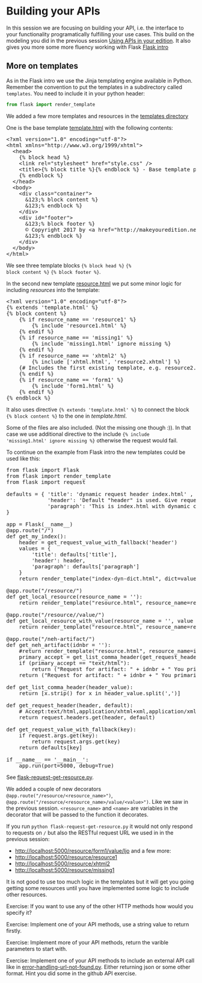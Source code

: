 # Building your APIs
In this session we are focusing on building your API, i.e. the interface to your functionality programatically fulfilling your use cases. This build on the modeling you did in the previous session [Using APIs in your edition](using_apis_edition.md). It also gives you more some more fluency working with Flask [Flask intro](flask_micro_framework.md)


## More on templates
As in the Flask intro we use the Jinja templating engine available in Python. Remember the convention to put the templates in a subdirectory called `templates`.
You need to include it in your python header:

```python
from flask import render_template
```

We added a few more templates and resources in the [templates directory](templates/)

One is the base template [template.html](templates/template.html) with the following contents:

<pre class="xml">
&lt;?xml version="1.0" encoding="utf-8"?&gt;
&lt;html xmlns="http://www.w3.org/1999/xhtml"&gt;
  &lt;head&gt;
    &#123;% block head %&#125;
    &lt;link rel="stylesheet" href="style.css" /&gt;
    &lt;title&gt;&#123;% block title %&#125;&#123;% endblock %&#125; - Base template page&lt;/title&gt;
    {% endblock %}
  &lt;/head&gt;
  &lt;body&gt;
    &lt;div class="container"&gt;
      &123;% block content %&#125;
      &123;% endblock %&#125;
    &lt;/div&gt;
    &lt;div id="footer"&gt;
      &123;% block footer %&#125;
      &copy; Copyright 2017 by &lt;a href="http://makeyouredition.net/"&gt;Make your edition&lt;/a&gt;.
      &123;% endblock %&#125;
    &lt;/div&gt;
  &lt;/body&gt;
&lt;/html&gt;
</pre>


We see three template blocks <code>&#123;% block head %&#125;</code> <code>&#123;% block content %&#125;</code> <code>&#123;% block footer %&#125;</code>.

In the second new template [resource.html](templates/resource.html) we put some minor logic for including _resources_ into the template: 

<pre class="xml">
&lt;?xml version="1.0" encoding="utf-8"?&gt;
&#123;% extends 'template.html' %&#125;
&#123;% block content %&#125;
    &#123;% if resource_name == 'resource1' %&#125;
        &#123;% include 'resource1.html' %&#125;
    &#123;% endif %&#125;
    &#123;% if resource_name == 'missing1' %&#125;
        &#123;% include 'missing1.html' ignore missing %&#125;
    &#123;% endif %&#125;
    &#123;% if resource_name == 'xhtml2' %&#125;
        &#123;% include ['xhtml.html', 'resource2.xhtml'] %&#125;
	&#123;# Includes the first existing template, e.g. resource2.xhtml #&#125;
    &#123;% endif %&#125;
    &#123;% if resource_name == 'form1' %&#125;
        &#123;% include 'form1.html' %&#125;
    &#123;% endif %&#125;
&#123;% endblock %&#125;
</pre>

It also uses directive <code>&#123;% extends 'template.html' %&#125;</code> to connect the block <code>&#123;% block content %&#125;</code> to the one in _template.html_.

Some of the files are also included. (Not the missing one though :)). In that case we use additional directive to the include <code>&#123;% include 'missing1.html' ignore missing %&#125;</code> otherwise the request would fail.

To continue on the example from Flask intro the new templates could be used like this:

<pre class="python">
from flask import Flask
from flask import render_template
from flask import request

defaults = &#123; 'title': 'dynamic request header index.html' ,
             'header': 'Default "header" is used. Give request parameter header with a value to change it.',
             'paragraph': 'This is index.html with dynamic contents in response to a request for / (ROOT) in flask-request.py'
&#125;

app = Flask(__name__)
@app.route("/")
def get_my_index():
    header = get_request_value_with_fallback('header')
    values = &#123;
        'title': defaults['title'],
        'header': header,
        'paragraph': defaults['paragraph'] 
    &#125;
    return render_template("index-dyn-dict.html", dict=values)

@app.route("/resource/<resource_name>")
def get_local_resource(resource_name = ''):
    return render_template("resource.html", resource_name=resource_name)

@app.route("/resource/<resource_name>/value/<value>")
def get_local_resource_with_value(resource_name = '', value = ''):
    return render_template("resource.html", resource_name=resource_name, value=value)

@app.route("/neh-artifact/<idnbr>")
def get_neh_artifact(idnbr = ''):
    #return render_template("resource.html", resource_name=idnbr)
    primary_accept = get_list_comma_header(get_request_header('Accept', ''))[0]
    if (primary_accept == "text/html"):
        return ("Request for artifact: " + idnbr + " You primarily want: " + primary_accept + " " + " but not available yet.", 404)
    return ("Request for artifact: " + idnbr + " You primarily want: " + primary_accept) 

def get_list_comma_header(header_value):
    return [x.strip() for x in header_value.split(',')]

def get_request_header(header, default):
    # Accept:text/html,application/xhtml+xml,application/xml;q=0.9,*/*;q=0.8
    return request.headers.get(header, default)

def get_request_value_with_fallback(key):
    if request.args.get(key):
        return request.args.get(key)
    return defaults[key]

if __name__ == '__main__':
    app.run(port=5000, debug=True)
</pre>

See [flask-request-get-resource.py](flask-request-get-resource.py).

We added a couple of new decorators `@app.route("/resource/<resource_name>")`, `@app.route("/resource/<resource_name>/value/<value>")`. Like we saw in the previous session. `<resource_name>` and `<name>` are variables in the decorator that will be passed to the function it decorates.

If you run `python flask-request-get-resource.py` it would not only respond to requests on `/` but also the RESTful request URL we used in in the previous session:

* <http://localhost:5000/resource/form1/value/ljo>
and a few more: 
* <http://localhost:5000/resource/resource1>
* <http://localhost:5000/resource/xhtml2>
* <http://localhost:5000/resource/missing1>

It is not good to use too much logic in the templates but it will get you going getting some resources until you have implemented some logic to include other resources.

Exercise: If you want to use any of the other HTTP methods how would you specify it?

Exercise: Implement one of your API methods, use a string value to return firstly.

Exercise: Implement more of your API methods, return the varible parameters to start with.

 
Exercise: Implement one of your API methods to include an external API call like in [error-handling-url-not-found.py](error-handling-url-not-found.py). Either returning json or some other format. Hint you did some in the github API exercise.
